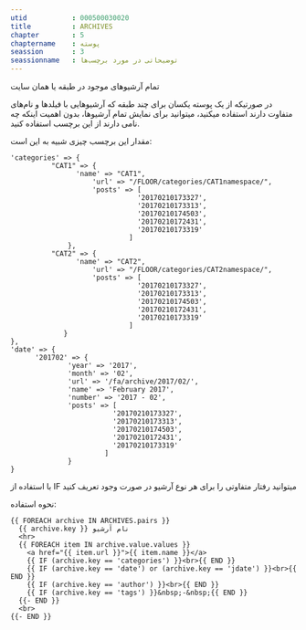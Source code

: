 ```yaml
---
utid           : 000500030020
title          : ARCHIVES
chapter        : 5
chaptername    : پوسته
seassion       : 3
seassionname   : توضیحاتی در مورد برچسب‌ها
---
```



<p>تمام آرشیوهای موجود در طبقه یا همان سایت</p>

<p>در صورتیکه از یک پوسته یکسان برای چند طبقه که آرشیوهایی با فیلدها و نام‌های متفاوت دارند استفاده میکنید، میتوانید برای نمایش تمام آرشیو‌ها، بدون اهمیت اینکه چه نامی دارند از این برچسب استفاده کنید.</p>

<p>مقدار این برچسب چیزی شبیه به این است:</p>

<pre><code>'categories' =&gt; {
          "CAT1" =&gt; {
                'name' =&gt; "CAT1",
                    'url' =&gt; "/FLOOR/categories/CAT1namespace/",
                    'posts' =&gt; [
                               '20170210173327',
                               '20170210173313',
                               '20170210174503',
                               '20170210172431',
                               '20170210173319'
                             ]
              },
          "CAT2" =&gt; {
                'name' =&gt; "CAT2",
                    'url' =&gt; "/FLOOR/categories/CAT2namespace/",
                    'posts' =&gt; [
                               '20170210173327',
                               '20170210173313',
                               '20170210174503',
                               '20170210172431',
                               '20170210173319'
                             ]
             }
},
'date' =&gt; {
      '201702' =&gt; {
              'year' =&gt; '2017',
              'month' =&gt; '02',
              'url' =&gt; '/fa/archive/2017/02/',
              'name' =&gt; 'February 2017',
              'number' =&gt; '2017 - 02',
              'posts' =&gt; [
                         '20170210173327',
                         '20170210173313',
                         '20170210174503',
                         '20170210172431',
                         '20170210173319'
                       ]
              }
}
</code></pre>

<p>با استفاده از IF میتوانید رفتار متفاوتی را برای هر نوع آرشیو در صورت وجود تعریف کنید</p>

<p>نحوه استفاده:</p>

<pre><code>{{ FOREACH archive IN ARCHIVES.pairs }}
  {{ archive.key }} نام آرشیو
  &lt;hr&gt;
  {{ FOREACH item IN archive.value.values }}
    &lt;a href="{{ item.url }}"&gt;{{ item.name }}&lt;/a&gt;
    {{ IF (archive.key == 'categories') }}&lt;br&gt;{{ END }}
    {{ IF (archive.key == 'date') or (archive.key == 'jdate') }}&lt;br&gt;{{ END }}
    {{ IF (archive.key == 'author') }}&lt;br&gt;{{ END }}
    {{ IF (archive.key == 'tags') }}&amp;nbsp;-&amp;nbsp;{{ END }}
  {{- END }}
  &lt;br&gt;
{{- END }}
</code></pre>



